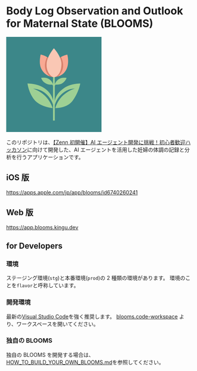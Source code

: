# Body Log Observation and Outlook for Maternal State (BLOOMS)

<img src="app/ios/Runner/Assets.xcassets/AppIcon.appiconset/icon.png" width="256" height="256" alt="BLOOMS App Icon" />

このリポジトリは、[【Zenn 初開催】AI エージェント開発に挑戦！初心者歓迎ハッカソン](https://zenn.dev/hackathons/2024-google-cloud-japan-ai-hackathon)に向けて開発した、AI エージェントを活用した妊婦の体調の記録と分析を行うアプリケーションです。

## iOS 版

<https://apps.apple.com/jp/app/blooms/id6740260241>

## Web 版

<https://app.blooms.kingu.dev>

## for Developers

### 環境

ステージング環境(`stg`)と本番環境(`prod`)の 2 種類の環境があります。
環境のことを`flavor`と呼称しています。

### 開発環境

最新の[Visual Studio Code](https://code.visualstudio.com/)を強く推奨します。
[blooms.code-workspace](blooms.code-workspace) より、ワークスペースを開いてください。

### 独自の BLOOMS

独自の BLOOMS を開発する場合は、[HOW_TO_BUILD_YOUR_OWN_BLOOMS.md](HOW_TO_BUILD_YOUR_OWN_BLOOMS.md)を参照してください。
